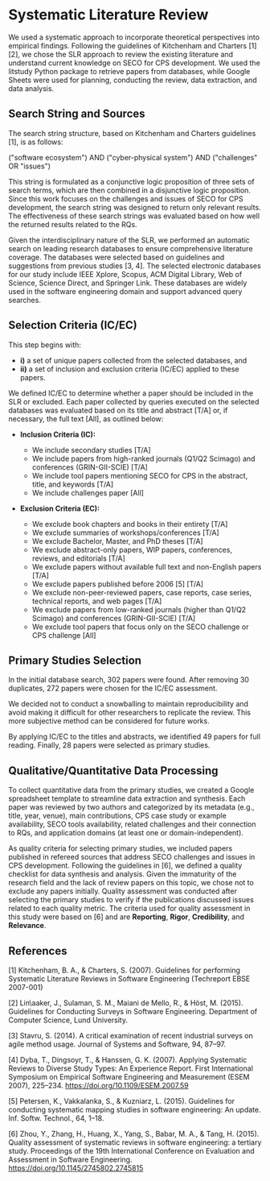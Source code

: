 # Systematic Literature Review

We used a systematic approach to incorporate theoretical perspectives into empirical findings. Following the guidelines of Kitchenham and Charters [1][2], we chose the SLR approach to review the existing literature and understand current knowledge on SECO for CPS development. We used the litstudy Python package to retrieve papers from databases, while Google Sheets were used for planning, conducting the review, data extraction, and data analysis.

## Search String and Sources

The search string structure, based on Kitchenham and Charters guidelines [1], is as follows:

("software ecosystem") AND ("cyber-physical system") AND ("challenges" OR "issues")

This string is formulated as a conjunctive logic proposition of three sets of search terms, which are then combined in a disjunctive logic proposition. Since this work focuses on the challenges and issues of SECO for CPS development, the search string was designed to return only relevant results. The effectiveness of these search strings was evaluated based on how well the returned results related to the RQs.

Given the interdisciplinary nature of the SLR, we performed an automatic search on leading research databases to ensure comprehensive literature coverage. The databases were selected based on guidelines and suggestions from previous studies [3, 4]. The selected electronic databases for our study include IEEE Xplore, Scopus, ACM Digital Library, Web of Science, Science Direct, and Springer Link. These databases are widely used in the software engineering domain and support advanced query searches.

## Selection Criteria (IC/EC)

This step begins with:
- **i)** a set of unique papers collected from the selected databases, and 
- **ii)** a set of inclusion and exclusion criteria (IC/EC) applied to these papers.

We defined IC/EC to determine whether a paper should be included in the SLR or excluded. Each paper collected by queries executed on the selected databases was evaluated based on its title and abstract [T/A] or, if necessary, the full text [All], as outlined below:

- **Inclusion Criteria (IC):**
  - We include secondary studies [T/A]
  - We include papers from high-ranked journals (Q1/Q2 Scimago) and conferences (GRIN-GII-SCIE) [T/A]
  - We include tool papers mentioning SECO for CPS in the abstract, title, and keywords [T/A]
  - We include challenges paper [All]

- **Exclusion Criteria (EC):**
  - We exclude book chapters and books in their entirety [T/A]
  - We exclude summaries of workshops/conferences [T/A]
  - We exclude Bachelor, Master, and PhD theses [T/A]
  - We exclude abstract-only papers, WIP papers, conferences, reviews, and editorials [T/A]
  - We exclude papers without available full text and non-English papers [T/A]
  - We exclude papers published before 2006 [5] [T/A]
  - We exclude non-peer-reviewed papers, case reports, case series, technical reports, and web pages [T/A]
  - We exclude papers from low-ranked journals (higher than Q1/Q2 Scimago) and conferences (GRIN-GII-SCIE) [T/A]
  - We exclude tool papers that focus only on the SECO challenge or CPS challenge [All]

## Primary Studies Selection

In the initial database search, 302 papers were found. After removing 30 duplicates, 272 papers were chosen for the IC/EC assessment.

We decided not to conduct a snowballing to maintain reproducibility and avoid making it difficult for other researchers to replicate the review. This more subjective method can be considered for future works.

By applying IC/EC to the titles and abstracts, we identified 49 papers for full reading. Finally, 28 papers were selected as primary studies.

## Qualitative/Quantitative Data Processing

To collect quantitative data from the primary studies, we created a Google spreadsheet template to streamline data extraction and synthesis. Each paper was reviewed by two authors and categorized by its metadata (e.g., title, year, venue), main contributions, CPS case study or example availability, SECO tools availability, related challenges and their connection to RQs, and application domains (at least one or domain-independent).

As quality criteria for selecting primary studies, we included papers published in refereed sources that address SECO challenges and issues in CPS development. Following the guidelines in [6], we defined a quality checklist for data synthesis and analysis. Given the immaturity of the research field and the lack of review papers on this topic, we chose not to exclude any papers initially. Quality assessment was conducted after selecting the primary studies to verify if the publications discussed issues related to each quality metric. The criteria used for quality assessment in this study were based on [6] and are **Reporting**, **Rigor**, **Credibility**, and **Relevance**.

## References

[1] Kitchenham, B. A., & Charters, S. (2007). Guidelines for performing Systematic Literature Reviews in Software Engineering (Techreport EBSE 2007-001)

[2] Lin\aaker, J., Sulaman, S. M., Maiani de Mello, R., & Höst, M. (2015). Guidelines for Conducting Surveys in Software Engineering. Department of Computer Science, Lund University. 

[3] Stavru, S. (2014). A critical examination of recent industrial surveys on agile method usage. Journal of Systems and Software, 94, 87–97.

[4] Dyba, T., Dingsoyr, T., & Hanssen, G. K. (2007). Applying Systematic Reviews to Diverse Study Types: An Experience Report. First International Symposium on Empirical Software Engineering and Measurement (ESEM 2007), 225–234. https://doi.org/10.1109/ESEM.2007.59 

[5] Petersen, K., Vakkalanka, S., & Kuzniarz, L. (2015). Guidelines for conducting systematic mapping studies in software engineering: An update. Inf. Softw. Technol., 64, 1–18.

[6] Zhou, Y., Zhang, H., Huang, X., Yang, S., Babar, M. A., & Tang, H. (2015). Quality assessment of systematic reviews in software engineering: a tertiary study. Proceedings of the 19th International Conference on Evaluation and Assessment in Software Engineering. https://doi.org/10.1145/2745802.2745815
